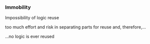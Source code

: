 ### Immobility

<section>
	<p>Impossibility of logic reuse</p>
	<p>too much effort and risk in separating parts for reuse and, therefore,...</p>
	<p>...no logic is ever reused</p>
</section>